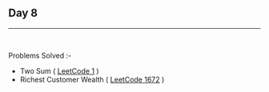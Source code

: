 ## Day 8

<hr>
<br>

Problems Solved :- 

- Two Sum ( [LeetCode 1](https://leetcode.com/problems/two-sum/) )
- Richest Customer Wealth ( [LeetCode 1672](https://leetcode.com/problems/richest-customer-wealth/) )